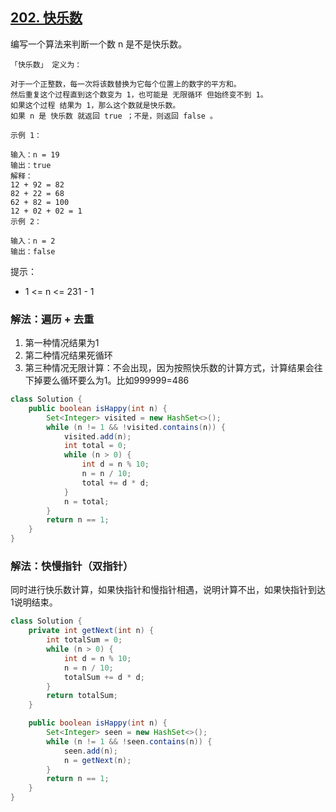 ## [202. 快乐数](https://leetcode.cn/problems/happy-number/description/)

编写一个算法来判断一个数 n 是不是快乐数。
````
「快乐数」 定义为：

对于一个正整数，每一次将该数替换为它每个位置上的数字的平方和。
然后重复这个过程直到这个数变为 1，也可能是 无限循环 但始终变不到 1。
如果这个过程 结果为 1，那么这个数就是快乐数。
如果 n 是 快乐数 就返回 true ；不是，则返回 false 。
````

````
示例 1：

输入：n = 19
输出：true
解释：
12 + 92 = 82
82 + 22 = 68
62 + 82 = 100
12 + 02 + 02 = 1
示例 2：

输入：n = 2
输出：false
````

提示：

- 1 <= n <= 231 - 1

### 解法：遍历 + 去重
1. 第一种情况结果为1
2. 第二种情况结果死循环
3. 第三种情况无限计算：不会出现，因为按照快乐数的计算方式，计算结果会往下掉要么循环要么为1。比如999999=486
````java
class Solution {
    public boolean isHappy(int n) {
        Set<Integer> visited = new HashSet<>();
        while (n != 1 && !visited.contains(n)) {
            visited.add(n);
            int total = 0;
            while (n > 0) {
                int d = n % 10;
                n = n / 10;
                total += d * d;
            }
            n = total;
        }
        return n == 1;
    }
}
````

### 解法：快慢指针（双指针）
同时进行快乐数计算，如果快指针和慢指针相遇，说明计算不出，如果快指针到达1说明结束。
````java
class Solution {
    private int getNext(int n) {
        int totalSum = 0;
        while (n > 0) {
            int d = n % 10;
            n = n / 10;
            totalSum += d * d;
        }
        return totalSum;
    }

    public boolean isHappy(int n) {
        Set<Integer> seen = new HashSet<>();
        while (n != 1 && !seen.contains(n)) {
            seen.add(n);
            n = getNext(n);
        }
        return n == 1;
    }
}
````

